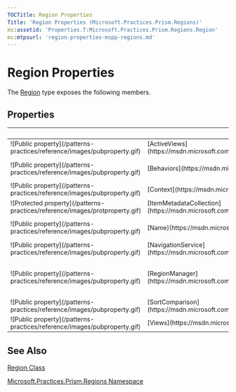 ```yaml
---
TOCTitle: Region Properties
Title: 'Region Properties (Microsoft.Practices.Prism.Regions)'
ms:assetid: 'Properties.T:Microsoft.Practices.Prism.Regions.Region'
ms:mtpsurl: 'region-properties-mspp-regions.md'
---
```



# Region Properties

The [Region](https://msdn.microsoft.com/library/microsoft.practices.prism.regions.region) type exposes the following members.

## Properties


<table>

<thead>
<tr class="header">
<th> </th>
<th>Name</th>
<th>Description</th>
</tr>
</thead>
<tbody>
<tr class="odd">
<td>![Public property](/patterns-practices/reference/images/pubproperty.gif)</td>
<td>[ActiveViews](https://msdn.microsoft.com/library/microsoft.practices.prism.regions.region.activeviews)</td>
<td><div class="summary">
Gets a readonly view of the collection of all the active views in the region.
</div></td>
</tr>
<tr class="even">
<td>![Public property](/patterns-practices/reference/images/pubproperty.gif)</td>
<td>[Behaviors](https://msdn.microsoft.com/library/microsoft.practices.prism.regions.region.behaviors)</td>
<td><div class="summary">
Gets the collection of [IRegionBehavior](https://msdn.microsoft.com/library/microsoft.practices.prism.regions.iregionbehavior)s that can extend the behavior of regions.
</div></td>
</tr>
<tr class="odd">
<td>![Public property](/patterns-practices/reference/images/pubproperty.gif)</td>
<td>[Context](https://msdn.microsoft.com/library/microsoft.practices.prism.regions.region.context)</td>
<td><div class="summary">
Gets or sets a context for the region. This value can be used by the user to share context with the views.
</div></td>
</tr>
<tr class="even">
<td>![Protected property](/patterns-practices/reference/images/protproperty.gif)</td>
<td>[ItemMetadataCollection](https://msdn.microsoft.com/library/microsoft.practices.prism.regions.region.itemmetadatacollection)</td>
<td><div class="summary">
Gets the collection with all the views along with their metadata.
</div></td>
</tr>
<tr class="odd">
<td>![Public property](/patterns-practices/reference/images/pubproperty.gif)</td>
<td>[Name](https://msdn.microsoft.com/library/microsoft.practices.prism.regions.region.name)</td>
<td><div class="summary">
Gets the name of the region that uniequely identifies the region within a [IRegionManager](https://msdn.microsoft.com/library/microsoft.practices.prism.regions.iregionmanager).
</div></td>
</tr>
<tr class="even">
<td>![Public property](/patterns-practices/reference/images/pubproperty.gif)</td>
<td>[NavigationService](https://msdn.microsoft.com/library/microsoft.practices.prism.regions.region.navigationservice)</td>
<td><div class="summary">
Gets the navigation service.
</div></td>
</tr>
<tr class="odd">
<td>![Public property](/patterns-practices/reference/images/pubproperty.gif)</td>
<td>[RegionManager](https://msdn.microsoft.com/library/microsoft.practices.prism.regions.region.regionmanager)</td>
<td><div class="summary">
Gets or sets the [IRegionManager](https://msdn.microsoft.com/library/microsoft.practices.prism.regions.iregionmanager) that will be passed to the views when adding them to the region, unless the view is added by specifying createRegionManagerScope as trueTruetruetrue (True in Visual Basic).
</div></td>
</tr>
<tr class="even">
<td>![Public property](/patterns-practices/reference/images/pubproperty.gif)</td>
<td>[SortComparison](https://msdn.microsoft.com/library/microsoft.practices.prism.regions.region.sortcomparison)</td>
<td><div class="summary">
Gets or sets the comparison used to sort the views.
</div></td>
</tr>
<tr class="odd">
<td>![Public property](/patterns-practices/reference/images/pubproperty.gif)</td>
<td>[Views](https://msdn.microsoft.com/library/microsoft.practices.prism.regions.region.views)</td>
<td><div class="summary">
Gets a readonly view of the collection of views in the region.
</div></td>
</tr>
</tbody>
</table>

## See Also

[Region Class](https://msdn.microsoft.com/library/microsoft.practices.prism.regions.region)

[Microsoft.Practices.Prism.Regions Namespace](https://msdn.microsoft.com/library/microsoft.practices.prism.regions)
